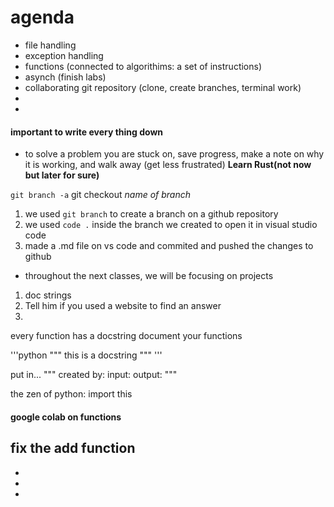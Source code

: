 # agenda
- file handling
- exception handling
- functions (connected to algorithims: a set of instructions)
- asynch (finish labs)
- collaborating git repository (clone, create branches, terminal work)
- 
- 
#### important to write every thing down
- to solve a problem you are stuck on, save progress, make a note on why it is working, and walk away (get less frustrated) 
**Learn Rust(not now but later for sure)**

`git branch -a`
git checkout *name of branch*
1. we used `git branch` to create a branch on a github repository
2. we used  `code .` inside the branch we created to open it in visual studio code
3. made a .md file on vs code and commited and pushed the changes to github 
- throughout the next classes, we will be focusing on projects

1. doc strings
2. Tell him if you used a website to find an answer
3. 


every function has a docstring
document your functions


'''python
"""
this is a docstring 
"""
'''


put in...
"""
created by:
input:
output:
"""

the zen of python: import this


#### google colab on functions
fix the add function
- 
- 
- 
- 
